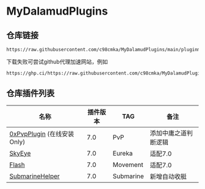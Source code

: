 # MyDalamudPlugins

## 仓库链接

```
https://raw.githubusercontent.com/c98cmka/MyDalamudPlugins/main/pluginmaster.json
```

 下载失败可尝试github代理加速网站，例如
```
https://ghp.ci/https://raw.githubusercontent.com/c98cmka/MyDalamudPlugins/main/pluginmaster.json
```

## 仓库插件列表

| 名称 | 插件版本 | TAG | 备注 |
|----------|----------|----------|----------|
| [0xPvpPlugin](https://github.com/c98cmka/0xPvpPlugin) (在线安装Only) | 7.0 | PvP | 添加中庸之道判断逻辑 |
| [SkyEye](https://github.com/c98cmka/SkyEye) | 7.0 | Eureka | 适配7.0 |
| [Flash](https://github.com/c98cmka/Flash) | 7.0 | Movement | 适配7.0 |
| [SubmarineHelper](https://github.com/c98cmka/SubmarineHelper) | 7.0 | Submarine | 新增自动收艇 |

